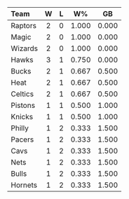 | Team                             |  W  |  L  |  W%   |  GB   |
|:---------------------------------|:---:|:---:|:-----:|:-----:|
| [](/r/torontoraptors) Raptors    |  2  |  0  | 1.000 | 0.000 |
| [](/r/orlandomagic) Magic        |  2  |  0  | 1.000 | 0.000 |
| [](/r/washingtonwizards) Wizards |  2  |  0  | 1.000 | 0.000 |
| [](/r/atlantahawks) Hawks        |  3  |  1  | 0.750 | 0.000 |
| [](/r/mkebucks) Bucks            |  2  |  1  | 0.667 | 0.500 |
| [](/r/heat) Heat                 |  2  |  1  | 0.667 | 0.500 |
| [](/r/bostonceltics) Celtics     |  2  |  1  | 0.667 | 0.500 |
| [](/r/detroitpistons) Pistons    |  1  |  1  | 0.500 | 1.000 |
| [](/r/nyknicks) Knicks           |  1  |  1  | 0.500 | 1.000 |
| [](/r/sixers) Philly             |  1  |  2  | 0.333 | 1.500 |
| [](/r/pacers) Pacers             |  1  |  2  | 0.333 | 1.500 |
| [](/r/clevelandcavs) Cavs        |  1  |  2  | 0.333 | 1.500 |
| [](/r/gonets) Nets               |  1  |  2  | 0.333 | 1.500 |
| [](/r/chicagobulls) Bulls        |  1  |  2  | 0.333 | 1.500 |
| [](/r/charlottehornets) Hornets  |  1  |  2  | 0.333 | 1.500 |